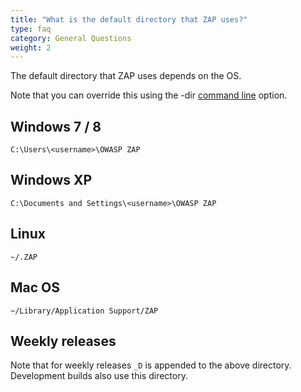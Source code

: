 ```yaml
---
title: "What is the default directory that ZAP uses?"
type: faq
category: General Questions
weight: 2
---
```


The default directory that ZAP uses depends on the OS.

Note that you can override this using the -dir [command line](/docs/desktop/cmdline/) option.

##  Windows 7 / 8

    
    
    C:\Users\<username>\OWASP ZAP
    

##  Windows XP

    
    
    C:\Documents and Settings\<username>\OWASP ZAP
    

##  Linux

    
    
    ~/.ZAP
    

##  Mac OS

    
    
    ~/Library/Application Support/ZAP
    

##  Weekly releases

Note that for weekly releases `_D` is appended to the above directory. Development builds also use this directory.
